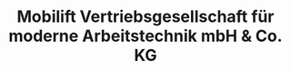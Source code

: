 ---
title: "Mobilift Vertriebsgesellschaft für moderne Arbeitstechnik mbH & Co. KG"
url: /koeln/mobilift-vertriebsgesellschaft-fuer-moderne-arbeitstechnik-mbh-und-co-kg/
shop: Mieten
---